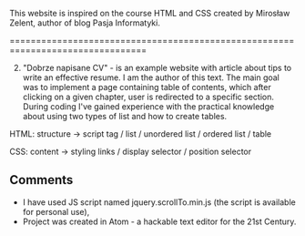 This website is inspired on the course HTML and CSS created by Mirosław Zelent, author of blog Pasja Informatyki.

================================================================================

2. "Dobrze napisane CV" - is an example website with article about tips to write an effective resume. I am the author of this text. The main goal was to implement a page containing table of contents, which after clicking on a given chapter, user is redirected to a specific section. During coding I've gained experience with the practical knowledge about using two types of list and how to create tables. 

HTML: structure -> script tag / list / unordered list / ordered list / table 

CSS: content ->  styling links / display selector / position selector


Comments 
---------------------------
- I have used JS script named jquery.scrollTo.min.js (the script is available for personal use),
- Project was created in Atom - a hackable text editor for the 21st Century.
